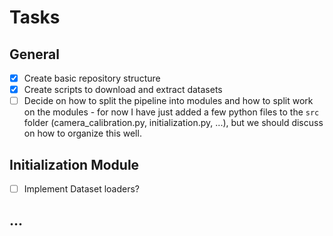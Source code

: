 # Tasks

## General
- [x] Create basic repository structure
- [x] Create scripts to download and extract datasets
- [ ] Decide on how to split the pipeline into modules and how to split work on the modules - for now I have just added a few python files to the `src` folder (camera_calibration.py, initialization.py, ...), but we should discuss on how to organize this well.

## Initialization Module

- [ ] Implement Dataset loaders?

## ...